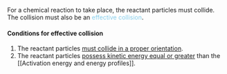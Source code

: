 For a chemical reaction to take place, the reactant particles must collide. The collision must also be an <span style="color: skyblue">effective collision</span>.

#### Conditions for effective collision
1. The reactant particles <u>must collide in a proper orientation</u>.
2. The reactant particles <u>possess kinetic energy equal or greater</u> than the [[Activation energy and energy profiles]].
